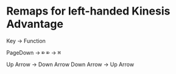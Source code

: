 Remaps for left-handed Kinesis Advantage
==

Key -> Function

PageDown -> <kbd>⌦</kbd>
<kbd>⌦</kbd> -> <kbd>⌘</kbd>

Up Arrow -> Down Arrow
Down Arrow -> Up Arrow